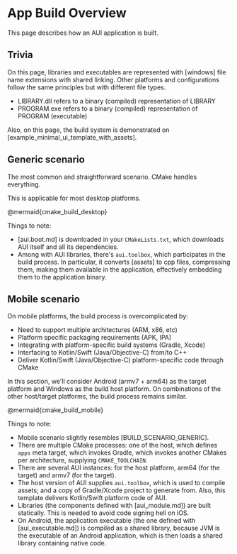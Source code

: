 # App Build Overview

This page describes how an AUI application is built.

## Trivia

On this page, libraries and executables are represented with [windows] file name extensions with shared linking.
Other platforms and configurations follow the same principles but with different file types.

- LIBRARY.dll refers to a binary (compiled) representation of LIBRARY
- PROGRAM.exe refers to a binary (compiled) representation of PROGRAM (executable)

Also, on this page, the build system is demonstrated on [example_minimal_ui_template_with_assets].

## Generic scenario

The most common and straightforward scenario. CMake handles everything.

This is applicable for most desktop platforms.

@mermaid{cmake_build_desktop}

Things to note:

- [aui.boot.md] is downloaded in your `CMakeLists.txt`, which downloads AUI itself and all its dependencies.
- Among with AUI libraries, there's `aui.toolbox`, which participates in the build process. In particular, it converts
  [assets] to cpp files, compressing them, making them available in the application, effectively embedding them to
  the application binary.

## Mobile scenario

On mobile platforms, the build process is overcomplicated by:

- Need to support multiple architectures (ARM, x86, etc)
- Platform specific packaging requirements (APK, IPA)
- Integrating with platform-specific build systems (Gradle, Xcode)
- Interfacing to Kotlin/Swift (Java/Objective-C) from/to C++
- Deliver Kotlin/Swift (Java/Objective-C) platform-specific code through CMake

In this section, we'll consider Android (armv7 + arm64) as the target platform and Windows as the build host platform.
On combinations of the other host/target platforms, the build process remains similar.

@mermaid{cmake_build_mobile}

Things to note:

- Mobile scenario slightly resembles [BUILD_SCENARIO_GENERIC].
- There are multiple CMake processes: one of the host, which defines `apps` meta target, which invokes Gradle, which
  invokes another CMakes per architecture, supplying `CMAKE_TOOLCHAIN`.
- There are several AUI instances: for the host platform, arm64 (for the target) and armv7 (for the target).
- The host version of AUI supplies `aui.toolbox`, which is used to compile assets; and a copy of Gradle/Xcode project
  to generate from. Also, this template delivers Kotlin/Swift platform code of AUI.
- Libraries (the components defined with [aui_module.md]) are built statically. This is needed to avoid code signing
  hell on iOS.
- On Android, the application executable (the one defined with [aui_executable.md]) is compiled as a shared library,
  because JVM is the executable of an Android application, which is then loads a shared library containing native code.